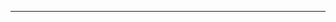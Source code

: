<!--
CO_OP_TRANSLATOR_METADATA:
{
  "original_hash": "661bbc8e2592ebbb96aa84b1462f5755",
  "translation_date": "2025-08-28T20:39:31+00:00",
  "source_file": "03-Core-Generative-AI-Techniques/README.md",
  "language_code": "my"
}
-->


---

